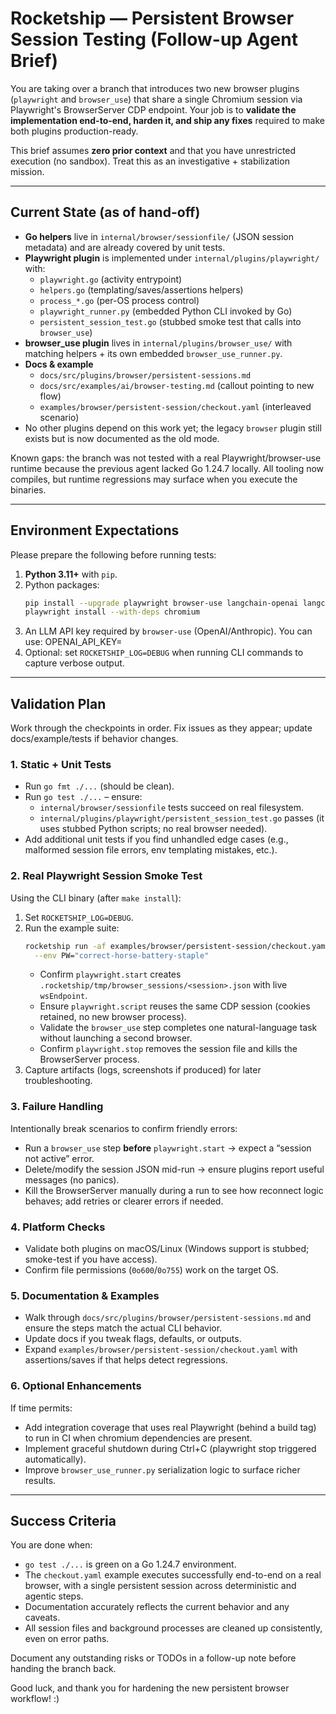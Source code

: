 # Rocketship — Persistent Browser Session Testing (Follow-up Agent Brief)

You are taking over a branch that introduces two new browser plugins (`playwright` and `browser_use`) that share a single Chromium session via Playwright's BrowserServer CDP endpoint. Your job is to **validate the implementation end-to-end, harden it, and ship any fixes** required to make both plugins production-ready.

This brief assumes **zero prior context** and that you have unrestricted execution (no sandbox). Treat this as an investigative + stabilization mission.

---

## Current State (as of hand-off)

- **Go helpers** live in `internal/browser/sessionfile/` (JSON session metadata) and are already covered by unit tests.
- **Playwright plugin** is implemented under `internal/plugins/playwright/` with:
  - `playwright.go` (activity entrypoint)
  - `helpers.go` (templating/saves/assertions helpers)
  - `process_*.go` (per-OS process control)
  - `playwright_runner.py` (embedded Python CLI invoked by Go)
  - `persistent_session_test.go` (stubbed smoke test that calls into `browser_use`)
- **browser_use plugin** lives in `internal/plugins/browser_use/` with matching helpers + its own embedded `browser_use_runner.py`.
- **Docs & example**
  - `docs/src/plugins/browser/persistent-sessions.md`
  - `docs/src/examples/ai/browser-testing.md` (callout pointing to new flow)
  - `examples/browser/persistent-session/checkout.yaml` (interleaved scenario)
- No other plugins depend on this work yet; the legacy `browser` plugin still exists but is now documented as the old mode.

Known gaps: the branch was not tested with a real Playwright/browser-use runtime because the previous agent lacked Go 1.24.7 locally. All tooling now compiles, but runtime regressions may surface when you execute the binaries.

---

## Environment Expectations

Please prepare the following before running tests:

1. **Python 3.11+** with `pip`.
2. Python packages:
   ```bash
   pip install --upgrade playwright browser-use langchain-openai langchain-anthropic
   playwright install --with-deps chromium
   ```
3. An LLM API key required by `browser-use` (OpenAI/Anthropic). You can use: OPENAI_API_KEY=<REDACTED>
4. Optional: set `ROCKETSHIP_LOG=DEBUG` when running CLI commands to capture verbose output.

---

## Validation Plan

Work through the checkpoints in order. Fix issues as they appear; update docs/example/tests if behavior changes.

### 1. Static + Unit Tests

- Run `go fmt ./...` (should be clean).
- Run `go test ./...` – ensure:
  - `internal/browser/sessionfile` tests succeed on real filesystem.
  - `internal/plugins/playwright/persistent_session_test.go` passes (it uses stubbed Python scripts; no real browser needed).
- Add additional unit tests if you find unhandled edge cases (e.g., malformed session file errors, env templating mistakes, etc.).

### 2. Real Playwright Session Smoke Test

Using the CLI binary (after `make install`):

1. Set `ROCKETSHIP_LOG=DEBUG`.
2. Run the example suite:
   ```bash
   rocketship run -af examples/browser/persistent-session/checkout.yaml \
     --env PW="correct-horse-battery-staple"
   ```
   - Confirm `playwright.start` creates `.rocketship/tmp/browser_sessions/<session>.json` with live `wsEndpoint`.
   - Ensure `playwright.script` reuses the same CDP session (cookies retained, no new browser process).
   - Validate the `browser_use` step completes one natural-language task without launching a second browser.
   - Confirm `playwright.stop` removes the session file and kills the BrowserServer process.
3. Capture artifacts (logs, screenshots if produced) for later troubleshooting.

### 3. Failure Handling

Intentionally break scenarios to confirm friendly errors:

- Run a `browser_use` step **before** `playwright.start` → expect a “session not active” error.
- Delete/modify the session JSON mid-run → ensure plugins report useful messages (no panics).
- Kill the BrowserServer manually during a run to see how reconnect logic behaves; add retries or clearer errors if needed.

### 4. Platform Checks

- Validate both plugins on macOS/Linux (Windows support is stubbed; smoke-test if you have access).
- Confirm file permissions (`0o600`/`0o755`) work on the target OS.

### 5. Documentation & Examples

- Walk through `docs/src/plugins/browser/persistent-sessions.md` and ensure the steps match the actual CLI behavior.
- Update docs if you tweak flags, defaults, or outputs.
- Expand `examples/browser/persistent-session/checkout.yaml` with assertions/saves if that helps detect regressions.

### 6. Optional Enhancements

If time permits:

- Add integration coverage that uses real Playwright (behind a build tag) to run in CI when chromium dependencies are present.
- Implement graceful shutdown during Ctrl+C (playwright stop triggered automatically).
- Improve `browser_use_runner.py` serialization logic to surface richer results.

---

## Success Criteria

You are done when:

- `go test ./...` is green on a Go 1.24.7 environment.
- The `checkout.yaml` example executes successfully end-to-end on a real browser, with a single persistent session across deterministic and agentic steps.
- Documentation accurately reflects the current behavior and any caveats.
- All session files and background processes are cleaned up consistently, even on error paths.

Document any outstanding risks or TODOs in a follow-up note before handing the branch back.

Good luck, and thank you for hardening the new persistent browser workflow! :)
